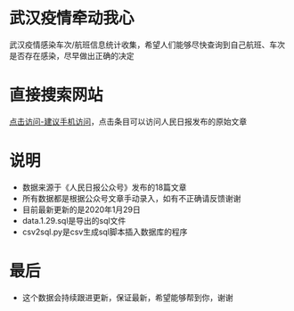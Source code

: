 # 武汉疫情牵动我心
武汉疫情感染车次/航班信息统计收集，希望人们能够尽快查询到自己航班、车次是否存在感染，尽早做出正确的决定

# 直接搜索网站
[点击访问-建议手机访问](http://zifuture.com:1000)，点击条目可以访问人民日报发布的原始文章

# 说明
* 数据来源于《人民日报公众号》发布的18篇文章
* 所有数据都是根据公众号文章手动录入，如有不正确请反馈谢谢
* 目前最新更新的是2020年1月29日
* data.1.29.sql是导出的sql文件
* csv2sql.py是csv生成sql脚本插入数据库的程序

# 最后
* 这个数据会持续跟进更新，保证最新，希望能够帮到你，谢谢